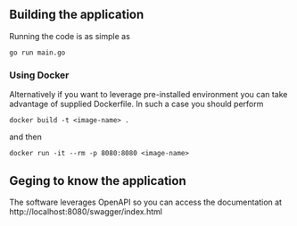 ## Building the application
Running the code is as simple as
```
go run main.go
```

### Using Docker
Alternatively if you want to leverage pre-installed environment you can take advantage of supplied Dockerfile. In such a case you should perform
```
docker build -t <image-name> .
```
and then
```
docker run -it --rm -p 8080:8080 <image-name>
```

## Geging to know the application
The software leverages OpenAPI so you can access the documentation at http://localhost:8080/swagger/index.html